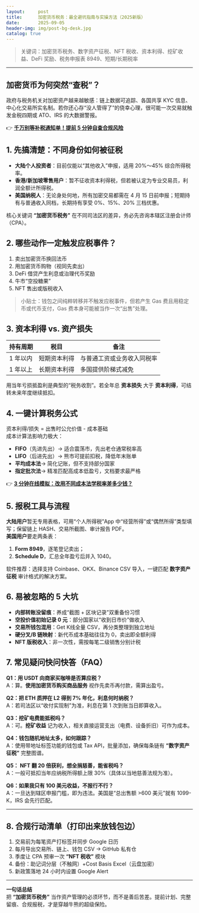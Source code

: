 ```yaml
---
layout:     post
title:      加密货币税务：最全避坑指南与实操方法（2025新版）
date:       2025-09-05
header-img: img/post-bg-desk.jpg
catalog: true
---
```


> 关键词：加密货币税务、数字资产征税、NFT 税收、资本利得、挖矿收益、DeFi 奖励、税务申报表 8949、短期/长期税率

---

## 加密货币为何突然“查税”？  
政府与税务机关对加密资产越来越敏感：链上数据可追踪、各国共享 KYC 信息、中心化交易所实名制。若你还心存“没人管得了”的侥幸心理，很可能一次交易就触发金税四期或 ATO、IRS 的大数据警报。  

👉 [**千万别等补税通知单！提前 5 分钟自查合规风险**](https://okxdog.com/)

## 1. 先搞清楚：不同身份如何被征税  
- **大陆个人投资者**：目前仅能以“其他收入”申报，适用 20%～45% 综合所得税率。  
- **香港/新加坡零售用户**：暂不征收资本利得税，但若被认定为专业交易员，利润全额计所得税。  
- **美国纳税人**：无论身处何地，所有加密交易都需在 4 月 15 日前申报；短期持有与普通收入同档，长期持有享受 0%、15%、20% 三档优惠。  

核心关键词 **“加密货币税务”** 在不同司法区的差异，务必先咨询本辖区注册会计师（CPA）。

## 2. 哪些动作一定触发应税事件？  
1. 卖出加密货币换回法币  
2. 用加密货币购物（视同先卖出）  
3. DeFi 借贷产生利息或治理代币奖励  
4. 牛市“空投糖果”  
5. NFT 售出或版税收入  

> 小贴士：钱包之间纯粹转移并不触发应税事件，但若产生 Gas 费且用稳定币或代币支付，Gas 费本身可能被当作一次“出售”处理。

## 3. 资本利得 vs. 资产损失  
| 持有周期 | 税目 | 备注 |
| --- | --- | --- |
| 1 年以内 | 短期资本利得 | 与普通工资或业务收入同税率 |
| 1 年以上 | 长期资本利得 | 多国提供阶梯式减免 |

用当年亏损抵盈利是典型的“税务收割”。若全年总 **资本损失** 大于 **资本利得**，可结转未来年度继续抵扣。

## 4. 一键计算税务公式  
资本利得/损失 = 出售时公允价值 - 成本基础  
成本计算法影响力极大：  
- **FIFO**（先进先出）→ 适合震荡市，先出老仓通常税率高  
- **LIFO**（后进先出）→ 熊市可提前扣税，降低年末账单  
- **平均成本法**→ 简化记账，但不支持部分国家  
- **指定批次法**→ 精准匹配高成本低盈亏，文档要求最严格  

👉 [**3 分钟在线模拟：改用不同成本法学税率差多少钱？**](https://okxdog.com/)

## 5. 报税工具与流程  
**大陆用户**暂无专用表格，可用“个人所得税”App 中“经营所得”或“偶然所得”类型填写；保留链上 HASH、交易所截图、审计报告 PDF。  
**美国用户**要走两条表：  
1. **Form 8949**，逐笔登记卖出；  
2. **Schedule D**，汇总全年盈亏后并入 1040。  

软件推荐：选择支持 Coinbase、OKX、Binance CSV 导入，一键匹配 **数字资产征税** 审计格式的解决方案。

## 6. 易被忽略的 5 大坑  
- **内部转账没留痕**：养成“截图 + 区块记录”双重备份习惯  
- **空投价值初始记录 0 元**：部分国家以“收到日市价”做收入  
- **交易所钱包混用**：Get K线全量 CSV，再分类整理到独立地址  
- **硬分叉/B 链映射**：新代币成本基础往往为 0，卖出即全额利得  
- **NFT 版税收入**：非一次性，需按每笔二级销售分别计税  

## 7. 常见疑问快问快答（FAQ）

**Q1：用 USDT 向商家买咖啡是否算应税？**  
A：算。**使用加密货币购买商品服务** 视作先卖币再付款，需算出盈亏。  

**Q2：把 ETH 质押在 L2 得到 7% 年化，利息何时纳税？**  
A：若司法区以“收付实现制”为准，利息在第 1 次到账当日即算收入。  

**Q3：挖矿电费能抵税吗？**  
A：可。**挖矿收益** 记为收入，相关直接运营支出（电费、设备折旧）可作为成本。  

**Q4：钱包随机地址太多，如何跟踪？**  
A：使用带地址标签功能的钱包或 Tax API，批量添加，确保每条链有 **“数字资产征税”** 完整图谱。  

**Q5： NFT 翻 20 倍获利，想全捐慈善，能省税吗？**  
A：一般可抵扣当年应纳税所得额上限 30%（具体以当地慈善法规为准）。  

**Q6：如果我只有 100 美元收益，不报行不行？**  
A：一旦达到辖区申报门槛，即为违法。美国是“总出售额 >600 美元”就有 1099-K，IRS 会先行匹配。  

---

## 8. 合规行动清单（打印出来放钱包边）  
1. 交易前为每笔资产打标签并同步 Google 日历  
2. 每月导出交易所、链上、钱包 CSV → GitHub 私有仓  
3. 季度让 CPA 预审一次 **“NFT 税收”** 模块  
4. 备份：助记词分层（不触网）+Cost Basis Excel（云盘加密）  
5. 新政策落地 24 小时内设置 Google Alert  

---

**一句话总结**  
把 **“加密货币税务”** 当作资产管理的必须环节，而不是善后苦差。提前计划、完整留痕、合规报税，才是穿越牛熊的超级保险。